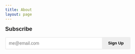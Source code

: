 ```yaml
---
title: About
layout: page
---
```


<form
  action="https://buttondown.com/api/emails/embed-subscribe/TacticsJournal"
  method="post"
  target="_blank"
  style="display: flex; flex-direction: column; gap: 10px; font-family: Arial, sans-serif; width: 100%; max-width: 400px;"
>
  <label for="email" style="font-size: 18px; font-weight: bold; margin-bottom: 5px;">Subscribe</label>
  <div style="display: flex; width: 100%; border: 2px solid rgb(238, 238, 238); border-radius: 4px; overflow: hidden;">
    <input
      type="email"
      name="email"
      id="email"
      placeholder="me@email.com"
      required
      style="flex: 1; padding: 10px; font-size: 14px; border: none; outline: none;"
    />
    <button
      type="submit"
      style="background-color: rgb(238, 238, 238); color: black; font-weight: bold; padding: 10px 20px; border: none; cursor: pointer; outline: none;"
    >
      Sign Up
    </button>
  </div>
</form>